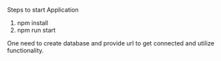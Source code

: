 Steps to start Application
1. npm install
2. npm run start

One need to create database and provide url to get connected and utilize functionality.
